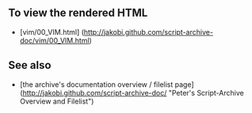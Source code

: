 To view the rendered HTML
-------------------------

* [vim/00_VIM.html]
  (http://jakobi.github.com/script-archive-doc/vim/00_VIM.html)


See also
--------

* [the archive's documentation overview / filelist page]
  (http://jakobi.github.com/script-archive-doc/
  "Peter's Script-Archive Overview and Filelist")

